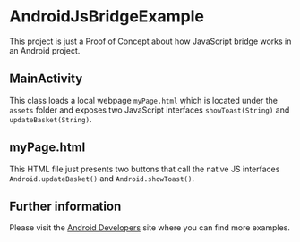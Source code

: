 # AndroidJsBridgeExample

This project is just a Proof of Concept about how JavaScript bridge works in an Android project.

## MainActivity

This class loads a local webpage `myPage.html` which is located under the `assets` folder and exposes two JavaScript interfaces `showToast(String)` and `updateBasket(String)`.

## myPage.html

This HTML file just presents two buttons that call the native JS interfaces `Android.updateBasket()` and `Android.showToast()`.

## Further information

Please visit the [Android Developers](https://developer.android.com/guide/webapps/webview.html) site where you can find more examples.
